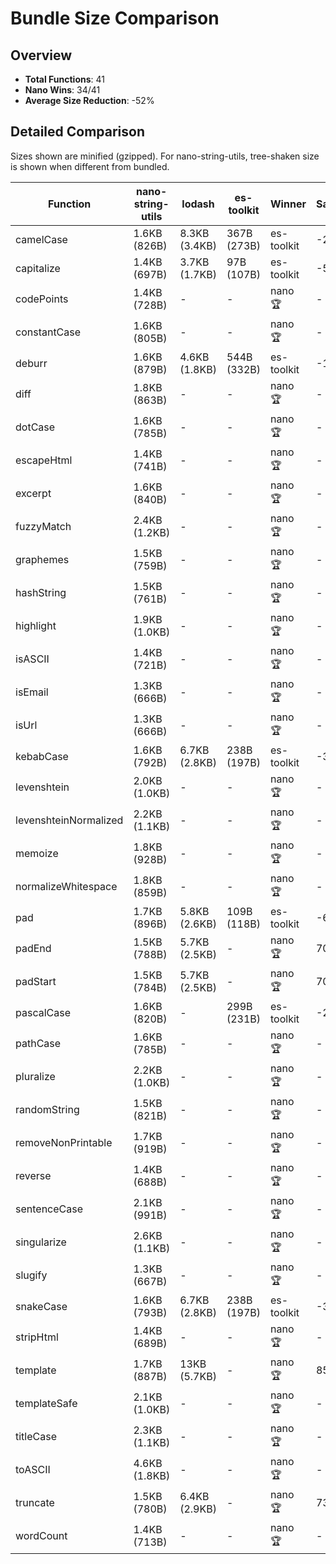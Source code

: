 # Bundle Size Comparison

## Overview

- **Total Functions**: 41
- **Nano Wins**: 34/41
- **Average Size Reduction**: -52%

## Detailed Comparison

Sizes shown are minified (gzipped). For nano-string-utils, tree-shaken size is shown when different from bundled.

| Function              | nano-string-utils | lodash        | es-toolkit  | Winner     | Savings |
| --------------------- | ----------------- | ------------- | ----------- | ---------- | ------- |
| camelCase             | 1.6KB (826B)      | 8.3KB (3.4KB) | 367B (273B) | es-toolkit | -203%   |
| capitalize            | 1.4KB (697B)      | 3.7KB (1.7KB) | 97B (107B)  | es-toolkit | -551%   |
| codePoints            | 1.4KB (728B)      | -             | -           | nano 🏆    | -       |
| constantCase          | 1.6KB (805B)      | -             | -           | nano 🏆    | -       |
| deburr                | 1.6KB (879B)      | 4.6KB (1.8KB) | 544B (332B) | es-toolkit | -165%   |
| diff                  | 1.8KB (863B)      | -             | -           | nano 🏆    | -       |
| dotCase               | 1.6KB (785B)      | -             | -           | nano 🏆    | -       |
| escapeHtml            | 1.4KB (741B)      | -             | -           | nano 🏆    | -       |
| excerpt               | 1.6KB (840B)      | -             | -           | nano 🏆    | -       |
| fuzzyMatch            | 2.4KB (1.2KB)     | -             | -           | nano 🏆    | -       |
| graphemes             | 1.5KB (759B)      | -             | -           | nano 🏆    | -       |
| hashString            | 1.5KB (761B)      | -             | -           | nano 🏆    | -       |
| highlight             | 1.9KB (1.0KB)     | -             | -           | nano 🏆    | -       |
| isASCII               | 1.4KB (721B)      | -             | -           | nano 🏆    | -       |
| isEmail               | 1.3KB (666B)      | -             | -           | nano 🏆    | -       |
| isUrl                 | 1.3KB (666B)      | -             | -           | nano 🏆    | -       |
| kebabCase             | 1.6KB (792B)      | 6.7KB (2.8KB) | 238B (197B) | es-toolkit | -302%   |
| levenshtein           | 2.0KB (1.0KB)     | -             | -           | nano 🏆    | -       |
| levenshteinNormalized | 2.2KB (1.1KB)     | -             | -           | nano 🏆    | -       |
| memoize               | 1.8KB (928B)      | -             | -           | nano 🏆    | -       |
| normalizeWhitespace   | 1.8KB (859B)      | -             | -           | nano 🏆    | -       |
| pad                   | 1.7KB (896B)      | 5.8KB (2.6KB) | 109B (118B) | es-toolkit | -659%   |
| padEnd                | 1.5KB (788B)      | 5.7KB (2.5KB) | -           | nano 🏆    | 70%     |
| padStart              | 1.5KB (784B)      | 5.7KB (2.5KB) | -           | nano 🏆    | 70%     |
| pascalCase            | 1.6KB (820B)      | -             | 299B (231B) | es-toolkit | -255%   |
| pathCase              | 1.6KB (785B)      | -             | -           | nano 🏆    | -       |
| pluralize             | 2.2KB (1.0KB)     | -             | -           | nano 🏆    | -       |
| randomString          | 1.5KB (821B)      | -             | -           | nano 🏆    | -       |
| removeNonPrintable    | 1.7KB (919B)      | -             | -           | nano 🏆    | -       |
| reverse               | 1.4KB (688B)      | -             | -           | nano 🏆    | -       |
| sentenceCase          | 2.1KB (991B)      | -             | -           | nano 🏆    | -       |
| singularize           | 2.6KB (1.1KB)     | -             | -           | nano 🏆    | -       |
| slugify               | 1.3KB (667B)      | -             | -           | nano 🏆    | -       |
| snakeCase             | 1.6KB (793B)      | 6.7KB (2.8KB) | 238B (197B) | es-toolkit | -303%   |
| stripHtml             | 1.4KB (689B)      | -             | -           | nano 🏆    | -       |
| template              | 1.7KB (887B)      | 13KB (5.7KB)  | -           | nano 🏆    | 85%     |
| templateSafe          | 2.1KB (1.0KB)     | -             | -           | nano 🏆    | -       |
| titleCase             | 2.3KB (1.1KB)     | -             | -           | nano 🏆    | -       |
| toASCII               | 4.6KB (1.8KB)     | -             | -           | nano 🏆    | -       |
| truncate              | 1.5KB (780B)      | 6.4KB (2.9KB) | -           | nano 🏆    | 73%     |
| wordCount             | 1.4KB (713B)      | -             | -           | nano 🏆    | -       |
